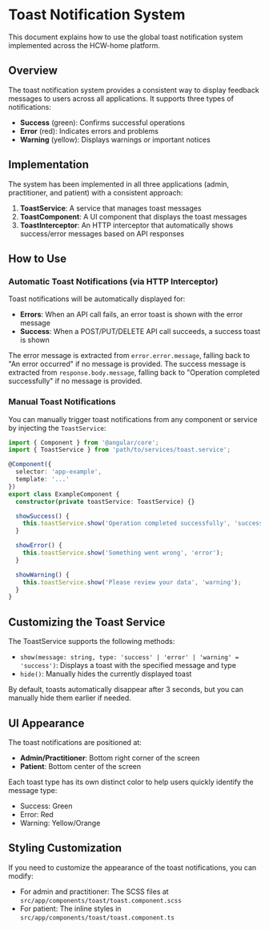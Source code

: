 # Toast Notification System

This document explains how to use the global toast notification system implemented across the HCW-home platform.

## Overview

The toast notification system provides a consistent way to display feedback messages to users across all applications. It supports three types of notifications:

- **Success** (green): Confirms successful operations
- **Error** (red): Indicates errors and problems
- **Warning** (yellow): Displays warnings or important notices

## Implementation

The system has been implemented in all three applications (admin, practitioner, and patient) with a consistent approach:

1. **ToastService**: A service that manages toast messages
2. **ToastComponent**: A UI component that displays the toast messages
3. **ToastInterceptor**: An HTTP interceptor that automatically shows success/error messages based on API responses

## How to Use

### Automatic Toast Notifications (via HTTP Interceptor)

Toast notifications will be automatically displayed for:

- **Errors**: When an API call fails, an error toast is shown with the error message
- **Success**: When a POST/PUT/DELETE API call succeeds, a success toast is shown

The error message is extracted from `error.error.message`, falling back to "An error occurred" if no message is provided.
The success message is extracted from `response.body.message`, falling back to "Operation completed successfully" if no message is provided.

### Manual Toast Notifications

You can manually trigger toast notifications from any component or service by injecting the `ToastService`:

```typescript
import { Component } from '@angular/core';
import { ToastService } from 'path/to/services/toast.service';

@Component({
  selector: 'app-example',
  template: '...'
})
export class ExampleComponent {
  constructor(private toastService: ToastService) {}

  showSuccess() {
    this.toastService.show('Operation completed successfully', 'success');
  }

  showError() {
    this.toastService.show('Something went wrong', 'error');
  }

  showWarning() {
    this.toastService.show('Please review your data', 'warning');
  }
}
```

## Customizing the Toast Service

The ToastService supports the following methods:

- `show(message: string, type: 'success' | 'error' | 'warning' = 'success')`: Displays a toast with the specified message and type
- `hide()`: Manually hides the currently displayed toast

By default, toasts automatically disappear after 3 seconds, but you can manually hide them earlier if needed.

## UI Appearance

The toast notifications are positioned at:
- **Admin/Practitioner**: Bottom right corner of the screen
- **Patient**: Bottom center of the screen

Each toast type has its own distinct color to help users quickly identify the message type:
- Success: Green
- Error: Red
- Warning: Yellow/Orange

## Styling Customization

If you need to customize the appearance of the toast notifications, you can modify:
- For admin and practitioner: The SCSS files at `src/app/components/toast/toast.component.scss`
- For patient: The inline styles in `src/app/components/toast/toast.component.ts` 